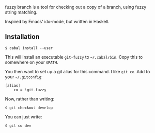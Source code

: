 fuzzy branch is a tool for checking out a copy of a branch, using
fuzzy string matching. 

Inspired by Emacs' ido-mode, but written in Haskell.

## Installation

    $ cabal install --user
    
This will install an executable `git-fuzzy` to `~/.cabal/bin`. Copy
this to somewhere on your `$PATH`.

You then want to set up a git alias for this command. I like 
`git co`. Add to your `~/.gitconfig`:

    [alias]
        co = !git-fuzzy
        
Now, rather than writing:

    $ git checkout develop
    
You can just write:

    $ git co dev

